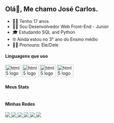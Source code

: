 ## Olá👋, Me chamo José Carlos.
- 👦🏽 Tenho 17 anos
- 🧑‍💻 Sou Desenvolvedor Web Front-End - Junior
- 🎓 Estudando SQL and Python
- 🤓 Ainda estou no 3° ano do Ensino médio
- 🙋🏽 Pronouns: Ele/Dele


#### Linguagens que uso

<img src="https://cdn.jsdelivr.net/gh/devicons/devicon/icons/html5/html5-original-wordmark.svg" height="40" width="52" alt="html5 logo" /> <img src="https://cdn.jsdelivr.net/gh/devicons/devicon/icons/css3/css3-original-wordmark.svg" height="40" width="52" alt="html5 logo" /> <img src="https://cdn.jsdelivr.net/gh/devicons/devicon/icons/javascript/javascript-original.svg" height="40" width="52" alt="html5 logo" /> <img src="https://cdn.jsdelivr.net/gh/devicons/devicon/icons/jquery/jquery-plain-wordmark.svg" height="40" width="52" alt="html5 logo" />

 
#### Meus Stats

 <div>
   <img heigt="180" src"https://github-readme-stats.vercel.app/api?username=josecarlos006&show_icons=true&theme=radical"/>
 </div>


#### Minhas Redes

<a href="https://www.linkedin.com/in/jos%C3%A9-carlos-5b5893272/">
   <img src="https://img.shields.io/badge/LinkedIn-0077B5?style=for-the-badge&logo=linkedin&logoColor=white" />
 </a>
 <a href="https://linktr.ee/josecarlos081">
   <img src="https://img.shields.io/badge/website-000000?style=for-the-badge&logo=About.me&logoColor=white" />
 </a>
 <a href="https://instagram.com/z_carlos.kkj">
   <img src="https://img.shields.io/badge/Instagram-E4405F?style=for-the-badge&logo=instagram&logoColor=white" />
 </a>
 <a href="https://twitter.com/JosCarl31028089">
   <img src="https://img.shields.io/badge/Twitter-1DA1F2?style=for-the-badge&logo=twitter&logoColor=white" />
 </a>
 <a href="https://api.whatsapp.com/send?phone=5581996927545&text=E%20aí!%20Vim%20do%20teu%20Github.%20Bora%20bater%20um%20papo?">
   <img src="https://img.shields.io/badge/WhatsApp-25D366?style=for-the-badge&logo=whatsapp&logoColor=white" />
 </a>
 <a href="https://discord.com/users/812815104131334156">
   <img src="https://img.shields.io/badge/Discord-7289DA?style=for-the-badge&logo=discord&logoColor=white" />
 </a>
